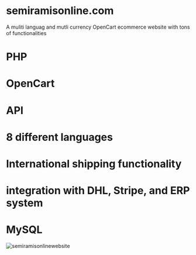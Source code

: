 # semiramisonline.com
A muliti languag and mutli currency OpenCart ecommerce website with tons of functionalities
# PHP
# OpenCart
# API 
# 8 different languages
# International shipping functionality
# integration with DHL, Stripe, and ERP system
# MySQL

![semiramisonlinewebsite](https://user-images.githubusercontent.com/35220325/189675382-e08134ab-ff1a-41d5-9606-3575d220f370.png)
